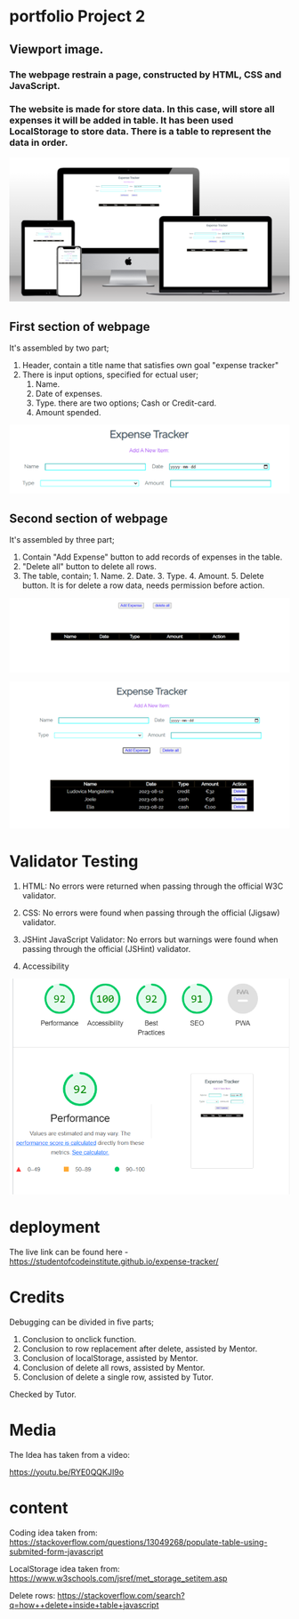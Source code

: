 # portfolio Project 2

## Viewport image.

### The webpage restrain a page, constructed by HTML, CSS and JavaScript. 

### The website is made for store data. In this  case, will store all expenses it will be added in table. It has been used LocalStorage to store data. There is a table to represent the data in order.  

![alt text](assets/images/mainViewPort.png)

## First section of  webpage

It's assembled by two part;

1. Header, contain a title name that satisfies own goal "expense tracker"
2. There is input options, specified for ectual user;
      1. Name.
      2. Date of expenses.
      3. Type. there are two options; Cash or Credit-card.
      4. Amount spended.
   
![alt text](assets/images/first-section1.png)

## Second section of  webpage

It's assembled by three part;

1. Contain "Add Expense" button to add records of expenses in the table.
2. "Delete all" button to delete all rows.
3. The table, contain;
       1. Name.
       2. Date.
       3. Type.
       4. Amount.
       5. Delete button. It is for delete a row data, needs permission before action.
       
![alt text](assets/images/section2.png)

![alt text](assets/images/fullscreen.png)

# Validator Testing

1. HTML:
   No errors were returned when passing through the official W3C validator.

2. CSS:
   No errors were found when passing through the official (Jigsaw) validator.

3. JSHint JavaScript Validator: No errors but warnings were found when passing through the official (JSHint) validator.

4. Accessibility

![alt text](assets/images/Accessibility-image.png)

# deployment

The live link can be found here - https://studentofcodeinstitute.github.io/expense-tracker/

# Credits

Debugging can be divided in five parts;

1. Conclusion to onclick function.
2. Conclusion to row replacement after delete, assisted by Mentor.
3. Conclusion of localStorage, assisted by Mentor.
4. Conclusion of delete all rows, assisted by Mentor.
5. Conclusion of delete a single row, assisted by Tutor.

Checked by Tutor.


# Media
The Idea has taken from a video: 

https://youtu.be/RYE0QQKJI9o

 # content

Coding idea taken from:
https://stackoverflow.com/questions/13049268/populate-table-using-submited-form-javascript

LocalStorage idea taken from:
https://www.w3schools.com/jsref/met_storage_setitem.asp

Delete rows:
https://stackoverflow.com/search?q=how++delete+inside+table+javascript
